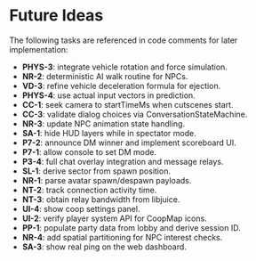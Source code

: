 # Future Ideas

The following tasks are referenced in code comments for later implementation:

- **PHYS-3**: integrate vehicle rotation and force simulation.
- **NR-2**: deterministic AI walk routine for NPCs.
- **VD-3**: refine vehicle deceleration formula for ejection.
- **PHYS-4**: use actual input vectors in prediction.
- **CC-1**: seek camera to startTimeMs when cutscenes start.
- **CC-3**: validate dialog choices via ConversationStateMachine.
- **NR-3**: update NPC animation state handling.
- **SA-1**: hide HUD layers while in spectator mode.
- **P7-2**: announce DM winner and implement scoreboard UI.
- **P7-1**: allow console to set DM mode.
- **P3-4**: full chat overlay integration and message relays.
- **SL-1**: derive sector from spawn position.
- **NR-1**: parse avatar spawn/despawn payloads.
- **NT-2**: track connection activity time.
- **NT-3**: obtain relay bandwidth from libjuice.
- **UI-4**: show coop settings panel.
- **UI-2**: verify player system API for CoopMap icons.
- **PP-1**: populate party data from lobby and derive session ID.
- **NR-4**: add spatial partitioning for NPC interest checks.
- **SA-3**: show real ping on the web dashboard.
